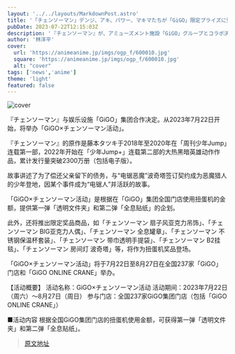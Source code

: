 ```yaml
---
layout: '../../layouts/MarkdownPost.astro'
title: '「チェンソーマン」デンジ、アキ、パワー、マキマたちが「GiGO」限定プライズに登場！ 全国店舗とオンラインで企画開催'
pubDate: 2023-07-22T12:15:03Z
description: '『チェンソーマン』が、アミューズメント施設「GiGO」グループとコラボ決定。2023年7月22日より「GiGO×チェンソーマン キャンペーン」がスタートする。'
author: '林洋平'
cover:
  url: 'https://animeanime.jp/imgs/ogp_f/600010.jpg'
  square: 'https://animeanime.jp/imgs/ogp_f/600010.jpg'
  alt: "cover"
tags: ['news','anime']
theme: 'light'
featured: false
---
```


![cover](https://animeanime.jp/imgs/ogp_f/600010.jpg)

『チェンソーマン』与娱乐设施「GiGO」集团合作决定。从2023年7月22日开始，将举办「GiGO×チェンソーマン活动」。

『チェンソーマン』的原作是藤本タツキ于2018年至2020年在「周刊少年Jump」连载第一部，2022年开始在「少年Jump+」连载第二部的大热黑暗英雄动作作品，累计发行量突破2300万册（包括电子版）。

故事讲述了为了偿还父亲留下的债务，与“电锯恶魔”波奇塔签订契约成为恶魔猎人的少年登地，因某个事件成为“电锯人”并活跃的故事。

「GiGO×チェンソーマン活动」是根据在「GiGO」集团全国门店使用扭蛋机的金额，提供第一弹「透明文件夹」和第二弹「全息贴纸」的企划。

此外，还将推出限定奖品商品，如「チェンソーマン 扇子风亚克力吊饰」、「チェンソーマン BIG亚克力人偶」、「チェンソーマン 全息罐章」、「チェンソーマン 不锈钢保温杯套装」、「チェンソーマン 带巾透明手提袋」、「チェンソーマン B2挂毯」、「チェンソーマン 房间灯 波奇塔」等，将作为扭蛋机奖品登场。

「GiGO×チェンソーマン活动」将于7月22日至8月27日在全国237家「GiGO」门店和「GiGO ONLINE CRANE」举办。

【活动概要】
活动名称：GiGO×チェンソーマン活动
活动期间：2023年7月22日（周六）～8月27日（周日）
参与门店：全国237家GiGO集团门店（包括「GiGO ONLINE CRANE」）

■活动内容
根据全国GiGO集团门店的扭蛋机使用金额，可获得第一弹「透明文件夹」和第二弹「全息贴纸」。

>[原文地址](https://animeanime.jp/article/2023/07/22/78759.html)  